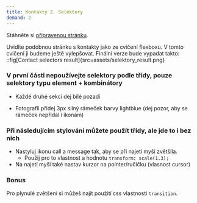```yaml
---
title: Kontakty 2. Selektory
demand: 2
---
```


Stáhněte si [připravenou stránku](assets/selektory-zadani.zip).

Uvidíte podobnou stránku s kontakty jako ze cvičení flexboxu. V tomto cvičení ji budeme ještě vylepšovat. Finální verze bude vypadat takto:
::fig[Contact selectors result]{src=assets/selektory_result.png}
<br/>

### V první části nepoužívejte selektory podle třídy, pouze selektory typu element + kombinátory

- Každé druhé sekci dej bílé pozadí

- Fotografii přidej 3px silný rámeček barvy lightblue (dej pozor, aby se rámeček nepřidal i ikonám)

### Při následujícím stylování můžete použít třídy, ale jde to i bez nich

- Nastyluj ikonu call a message tak, aby se při najetí myši zvětšila.
  - Použij pro to vlastnost a hodnotu
    `transform: scale(1.3);`
- Na najetí myši také nastav kurzor na pointer/ručičku (vlasnost cursor)

### Bonus

Pro plynulé zvětšení si můžeš najít použití css vlastnosti `transition`.
